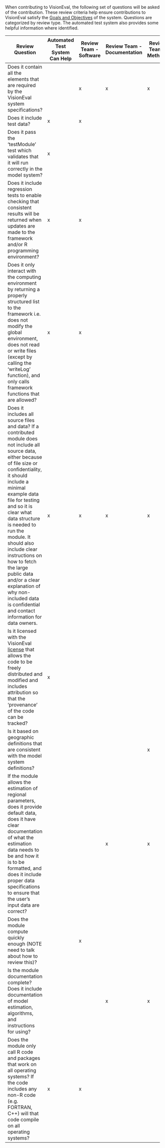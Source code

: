 When contributing to VisionEval, the following set of questions will be asked of the contribution.  These review criteria help ensure contributions to VisionEval satisfy the [Goals and Objectives](https://github.com/gregorbj/VisionEval/wiki/Goals-and-Objectives-of-VisionEval-Model-System) of the system.  Questions are categorized by review type.  The automated test system also provides some helpful information where identified.

| Review Question                                                                                                                                                                                                                                                                                                                                                                                                                                                                      | Automated Test System Can Help | Review Team - Software | Review Team - Documentation | Review Team - Methods |
|--------------------------------------------------------------------------------------------------------------------------------------------------------------------------------------------------------------------------------------------------------------------------------------------------------------------------------------------------------------------------------------------------------------------------------------------------------------------------------------|-----------------------|----------------------|---------------------------|---------------------|
| Does it contain all the elements that are required by the VisionEval system specifications?                                                                                                                                                                                                                                                                                                                                                                                        |                        |            x          |                x           |         x            |
| Does it include test data?                                                                                                                                                                                                                                                                                                                                                                                                                                                         |             x          |            x          |                           |                     |
| Does it pass the ‘testModule’ test which validates that it will run correctly in the model system?                                                                                                                                                                                                                                                                                                                                                                                 |             x          |                      |                           |                     |
| Does it include regression tests to enable checking that consistent results will be returned when updates are made to the framework and/or R programming environment?                                                                                                                                                                                                                                                                                                              |             x          |          x            |                           |                     |
| Does it only interact with the computing environment by returning a properly structured list to the framework i.e. does not modify the global environment, does not read or write files (except by calling the ‘writeLog’ function), and only calls framework functions that are allowed?                                                                                                                                                                                          |             x          |          x            |                           |                     |
| Does it includes all source files and data?  If a contributed module does not include all source data, either because of file size or confidentiality, it should include a minimal example data file for testing and so it is clear what data structure is needed to run the module.  It should also include clear instructions on how to fetch the large public data and/or a clear explanation of why non-included data is confidential and contact information for data owners. |     x                  |             x         |            x               |           x          |
| Is it licensed with the VisionEval [license](https//github.com/gregorbj/VisionEval/blob/master/LICENSE) that allows the code to be freely distributed and modified and includes attribution so that the ‘provenance’ of the code can be tracked?                                                                                                                                                                                                                                   |            x           |                      |                           |                     |
| Is it based on geographic definitions that are consistent with the model system definitions?                                                                                                                                                                                                                                                                                                                                                                                       |                       |                      |                           |           x          |
| If the module allows the estimation of regional parameters, does it provide default data, does it have clear documentation of what the estimation data needs to be and how it is to be formatted, and does it include proper data specifications to ensure that the user’s input data are correct?                                                                                                                                                                                 |                       |                      |               x            |           x          |
| Does the module compute quickly enough (NOTE need to talk about how to review this)?                                                                                                                                                                                                                                                                                                                                                                                               |                       |         x             |                           |                     |
| Is the module documentation complete? Does it include documentation of model estimation, algorithms, and instructions for using?                                                                                                                                                                                                                                                                                                                                                   |                       |                      |             x              |          x           |
| Does the module only call R code and packages that work on all operating systems? If the code includes any non-R code (e.g. FORTRAN, C++) will that code compile on all operating systems?                                                                                                                                                                                                                                                                                         |           x            |           x           |                           |                     |
